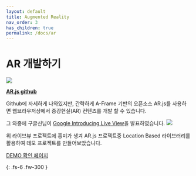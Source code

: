 ```yaml
---
layout: default
title: Augmented Reality
nav_order: 3
has_children: true
permalink: /docs/ar
---
```


# AR 개발하기

<img src='https://raw.githubusercontent.com/jeromeetienne/AR.js/master/AR.js-1920-1080-HD.png'>

[**AR.js github**](https://github.com/jeromeetienne/AR.js/blob/master/README.md)   

Github에 자세하게 나와있지만, 간략하게 A-Frame 기반의 오픈소스 AR.js를 사용하면 웹브라우저상에서 
증강현실(AR) 컨텐츠를 개발 할 수 있습니다.

그 와중에 구글신님이 [Google Introducing Live View](https://github.com/nicolocarpignoli/GeoAR.js)을 발표하였습니다.
<img src='https://lh6.googleusercontent.com/4Q4Cz2jf9XOnC1G1UXNTHQAqLvNOt-uxE4Vce6slodSZUjW2woLONFuBvWIGNJaHJJOJ1Js3f9V8T6gfxX0nKsnKlh-8ahZTWHfWRvwckZfXF2F2xlxJ5NfbKuS60mE7egBXuLR5'>

위 라이브뷰 프로젝트에 흥미가 생겨 AR.js 프로젝트중 Location Based 라이브러리를 활용하여 데모 프로젝트를 만들어보았습니다.

[DEMO 확인 페이지](https://hg90.asuscomm.com:8888)



{: .fs-6 .fw-300 }
